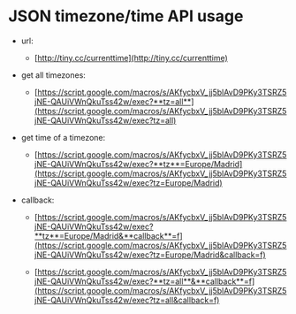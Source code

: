 
JSON timezone/time API usage
=============================

* url:
	- [http://tiny.cc/currenttime](http://tiny.cc/currenttime)<br />  

* get all timezones:

	- [https://script.google.com/macros/s/AKfycbxV_jj5blAvD9PKy3TSRZ5jNE-QAUiVWnQkuTss42w/exec?**tz=all**](https://script.google.com/macros/s/AKfycbxV_jj5blAvD9PKy3TSRZ5jNE-QAUiVWnQkuTss42w/exec?tz=all)<br />  

* get time of a timezone:
	- [https://script.google.com/macros/s/AKfycbxV_jj5blAvD9PKy3TSRZ5jNE-QAUiVWnQkuTss42w/exec?**tz**=Europe/Madrid](https://script.google.com/macros/s/AKfycbxV_jj5blAvD9PKy3TSRZ5jNE-QAUiVWnQkuTss42w/exec?tz=Europe/Madrid)<br />  

* callback:
	- [https://script.google.com/macros/s/AKfycbxV_jj5blAvD9PKy3TSRZ5jNE-QAUiVWnQkuTss42w/exec?**tz**=Europe/Madrid&**callback**=f](https://script.google.com/macros/s/AKfycbxV_jj5blAvD9PKy3TSRZ5jNE-QAUiVWnQkuTss42w/exec?tz=Europe/Madrid&callback=f)<br />  

	- [https://script.google.com/macros/s/AKfycbxV_jj5blAvD9PKy3TSRZ5jNE-QAUiVWnQkuTss42w/exec?**tz=all**&**callback**=f](https://script.google.com/macros/s/AKfycbxV_jj5blAvD9PKy3TSRZ5jNE-QAUiVWnQkuTss42w/exec?tz=all&callback=f)  
